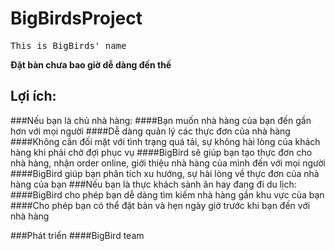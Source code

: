 # BigBirdsProject
<pre>
This is BigBirds' name
</pre>
<b>Đặt bàn chưa bao giờ dễ dàng đến thế</b>  

## Lợi ích:
###Nếu bạn là chủ nhà hàng:
####Bạn muốn nhà hàng của bạn đến gần hơn với mọi người
####Dễ dàng quản lý các thực đơn của nhà hàng
####Không cần đối mặt với tình trạng quá tải, sự không hài lòng của khách hàng khi phải chờ đợi phục vụ
####BigBird sẽ giúp bạn tạo thực đơn cho nhà hàng, nhận order online, giới thiệu nhà hàng của mình đến với mọi người
####BigBird giúp bạn phân tích xu hướng, sự hài lòng về thực đơn của nhà hàng của bạn
###Nếu bạn là thực khách sành ăn hay đang đi du lịch:
####BigBird cho phép bạn dễ dàng tìm kiếm nhà hàng gần khu vực của bạn
####Cho phép bạn có thể đặt bàn và hẹn ngày giờ trước khi bạn đến với nhà hàng

###Phát triển
####BigBird team
